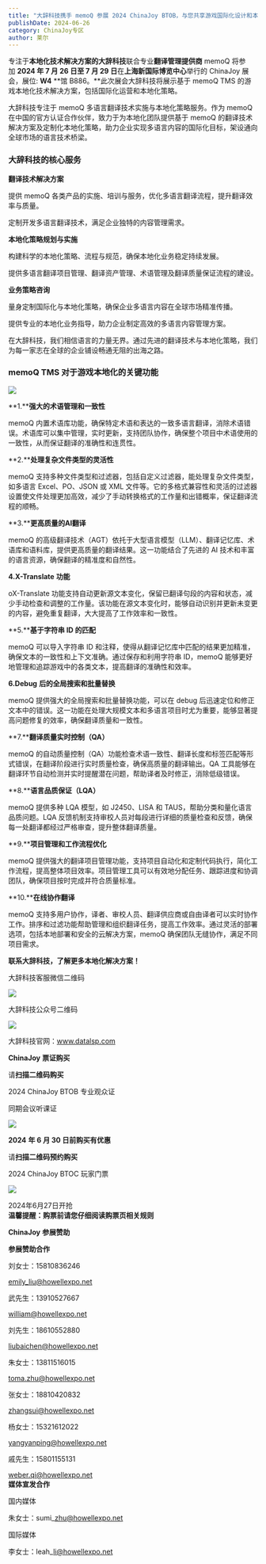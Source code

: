 ```yaml
---
title: "大辞科技携手 memoQ 参展 2024 ChinaJoy BTOB，与您共享游戏国际化设计和本地化策略"
publishDate: 2024-06-26
category: ChinaJoy专区
author: 莱尔
---
```


专注于**本地化技术解决方案的大辞科技**联合专业**翻译管理提供商** memoQ 将参加 **2024 年 7 月 26 日至 7 月 29 日**在**上海新国际博览中心**举行的 ChinaJoy 展会，展位: **W4** **馆 B886。**此次展会大辞科技将展示基于 memoQ TMS 的游戏本地化技术解决方案，包括国际化运营和本地化策略。

大辞科技专注于 memoQ 多语言翻译技术实施与本地化策略服务。作为 memoQ 在中国的官方认证合作伙伴，致力于为本地化团队提供基于 memoQ 的翻译技术解决方案及定制化本地化策略，助力企业实现多语言内容的国际化目标，架设通向全球市场的语言技术桥梁。

### **大辞科技的核心服务**

**翻译技术解决方案**

提供 memoQ 各类产品的实施、培训与服务，优化多语言翻译流程，提升翻译效率与质量。

定制开发多语言翻译技术，满足企业独特的内容管理需求。

**本地化策略规划与实施**

构建科学的本地化策略、流程与规范，确保本地化业务稳定持续发展。

提供多语言翻译项目管理、翻译资产管理、术语管理及翻译质量保证流程的建设。

**业务策略咨询**

量身定制国际化与本地化策略，确保企业多语言内容在全球市场精准传播。

提供专业的本地化业务指导，助力企业制定高效的多语言内容管理方案。

在大辞科技，我们相信语言的力量无界。通过先进的翻译技术与本地化策略，我们为每一家志在全球的企业铺设畅通无阻的出海之路。

### **memoQ TMS 对于游戏本地化的关键功能**

![](https://ec-net-1251389766.cos.ap-shanghai.myqcloud.com/wp-content/uploads/2024/06/20240626121231486-1024x187.png)

**1.****强大的术语管理和一致性**

memoQ 内置术语库功能，确保特定术语和表达的一致多语言翻译，消除术语错误。术语库可以集中管理，实时更新，支持团队协作，确保整个项目中术语使用的一致性，从而保证翻译的准确性和连贯性。

**2.****处理复杂文件类型的灵活性**

memoQ 支持多种文件类型和过滤器，包括自定义过滤器，能处理复杂文件类型，如多语言 Excel、PO、JSON 或 XML 文件等。它的多格式兼容性和灵活的过滤器设置使文件处理更加高效，减少了手动转换格式的工作量和出错概率，保证翻译流程的顺畅。

**3.****更高质量的AI翻译**

memoQ 的高级翻译技术（AGT）依托于大型语言模型（LLM）、翻译记忆库、术语库和语料库，提供更高质量的翻译结果。这一功能结合了先进的 AI 技术和丰富的语言资源，确保翻译的精准度和自然性。

**4.X-Translate** **功能**

oX-Translate 功能支持自动更新源文本变化，保留已翻译句段的内容和状态，减少手动检查和调整的工作量。该功能在源文本变化时，能够自动识别并更新未变更的内容，避免重复翻译，大大提高了工作效率和一致性。

**5.****基于字符串 ID 的匹配**

memoQ 可以导入字符串 ID 和注释，使得从翻译记忆库中匹配的结果更加精准，确保文本的一致性和上下文准确。通过保存和利用字符串 ID，memoQ 能够更好地管理和追踪游戏中的各类文本，提高翻译的准确性和效率。

**6.Debug** **后的全局搜索和批量替换**

memoQ 提供强大的全局搜索和批量替换功能，可以在 debug 后迅速定位和修正文本中的错误。这一功能在处理大规模文本和多语言项目时尤为重要，能够显著提高问题修复的效率，确保翻译质量和一致性。

**7.****翻译质量实时控制（QA）**

memoQ 的自动质量控制（QA）功能检查术语一致性、翻译长度和标签匹配等形式错误，在翻译阶段进行实时质量检查，确保高质量的翻译输出。QA 工具能够在翻译环节自动检测并实时提醒潜在问题，帮助译者及时修正，消除低级错误。

**8.****语言品质保证（LQA）**

memoQ 提供多种 LQA 模型，如 J2450、LISA 和 TAUS，帮助分类和量化语言品质问题。LQA 反馈机制支持审校人员对每段进行详细的质量检查和反馈，确保每一处翻译都经过严格审查，提升整体翻译质量。

**9.****项目管理和工作流程优化**

memoQ 提供强大的翻译项目管理功能，支持项目自动化和定制代码执行，简化工作流程，提高整体项目效率。项目管理工具可以有效地分配任务、跟踪进度和协调团队，确保项目按时完成并符合质量标准。

**10.****在线协作翻译**

memoQ 支持多用户协作，译者、审校人员、翻译供应商或自由译者可以实时协作工作。排序和过滤功能帮助管理和组织翻译任务，提高工作效率。通过灵活的部署选项，包括本地部署和安全的云解决方案，memoQ 确保团队无缝协作，满足不同项目需求。

**联系大辞科技，了解更多本地化解决方案！**

大辞科技客服微信二维码

![](https://ec-net-1251389766.cos.ap-shanghai.myqcloud.com/wp-content/uploads/2024/06/20240626121233160.jpg)

大辞科技公众号二维码

![](https://ec-net-1251389766.cos.ap-shanghai.myqcloud.com/wp-content/uploads/2024/06/20240626121238469.jpg)

大辞科技官网：www.datalsp.com

**ChinaJoy** **票证购买**

  
请**扫描二维码购买**

2024 ChinaJoy BTOB 专业观众证

同期会议听课证

![](https://ec-net-1251389766.cos.ap-shanghai.myqcloud.com/wp-content/uploads/2024/06/20240626121247250.png)

**2024** **年 6 月 30 日前购买有优惠**

请**扫描二维码预约购买**

2024 ChinaJoy BTOC 玩家门票

![](https://ec-net-1251389766.cos.ap-shanghai.myqcloud.com/wp-content/uploads/2024/06/20240626121250457.png)

2024年6月27日开抢  
**温馨提醒：购票前请您仔细阅读购票页相关规则**

**ChinaJoy** **参展赞助**

**参展赞助合作**

刘女士：15810836246

[emily\_liu@howellexpo.net](mailto:emily_liu@howellexpo.net)

武先生：13910527667

[william@howellexpo.net](mailto:william@howellexpo.net)

刘先生：18610552880

[liubaichen@howellexpo.net](mailto:liubaichen@howellexpo.net)

朱女士：13811516015

[toma.zhu@howellexpo.net](mailto:toma.zhu@howellexpo.net)

张女士：18810420832

[zhangsui@howellexpo.net](mailto:zhangsui@howellexpo.net)

杨女士：15321612022

[yangyanping@howellexpo.net](mailto:yangyanping@howellexpo.net)

戚先生：15801155131

weber.qi@howellexpo.net  
**媒体宣发合作**

国内媒体

朱女士：sumi\_zhu@howellexpo.net

国际媒体

李女士：leah\_li@howellexpo.net

